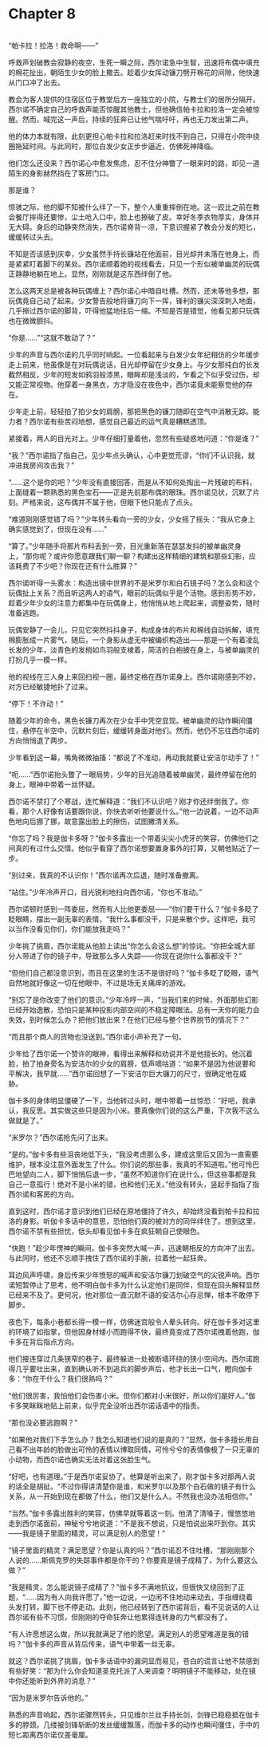 # Chapter 8

<br>
“帕卡拉！拉洛！救命啊——”

呼救声划破教会寂静的夜空，生死一瞬之际，西尔诺急中生智，迅速将布偶中填充的棉花扯出，朝陌生少女的脸上撒去。趁着少女挥动镰刀劈开棉花的间隙，他快速从门口冲了出去。

教会为客人提供的住宿区位于教堂后方一座独立的小院，与教士们的居所分隔开。西尔诺不确定自己的呼救声能否惊醒其他教士，但他确信帕卡拉和拉洛一定会被惊醒。然而，喊完这一声后，持续的狂奔已让他气喘吁吁，再也无力发出第二声。

他的体力本就有限，此刻更担心帕卡拉和拉洛赶来时找不到自己，只得在小院中绕圈拖延时间。与此同时，那位白发少女正步步逼近，仿佛死神降临。

他们怎么还没来？西尔诺心中愈发焦虑，忍不住分神瞥了一眼来时的路，却见一道陌生的身影赫然挡在了客房门口。

那是谁？

惊骇之际，他的脚不知被什么绊了一下，整个人重重摔倒在地。这一跤比之前在教会餐厅摔得还要惨，尘土呛入口中，脸上也擦破了皮。幸好冬季衣物厚实，身体并无大碍。身后的动静突然消失，西尔诺脊背一凉，下意识握紧了教会分发的短匕，缓缓转过头去。

不知是否该感到庆幸，少女虽然手持长镰站在他面前，目光却并未落在他身上，而是紧紧盯着脚下的某处。西尔诺顺着她的视线看去，只见一个形似被单幽灵的玩偶正静静地躺在地上。显然，刚刚就是这东西绊倒了他。

怎么这两天总是被各种玩偶缠上？西尔诺心中暗自吐槽。然而，还未等他多想，那玩偶竟自己动了起来。少女警告般地将镰刀向下一挥，锋利的镰尖深深刺入地面，几乎擦过西尔诺的脚背，吓得他猛地往后一缩。不知是否是错觉，他看见那只玩偶也在微微颤抖。

“你是……”“这就不敢动了？”

少年的声音与西尔诺的几乎同时响起。一位看起来与白发少女年纪相仿的少年缓步走上前来，他虽像是在对玩偶说话，目光却停留在少女身上。与少女那纯白的长发截然相反，少年的短发如鸦羽般漆黑，眼眸却是浅淡的，乍看之下似乎受过伤，却又能正常视物。他穿着一身黑衣，方才隐没在夜色中，西尔诺竟未能察觉他的存在。

少年走上前，轻轻拍了拍少女的肩膀，那把黑色的镰刀随即在空气中消散无踪。能力者？西尔诺有些苦闷地想，感觉自己最近的运气真是糟糕透顶。

紧接着，两人的目光对上。少年仔细打量着他，忽然有些疑惑地问道：“你是谁？”

“我？”西尔诺指了指自己，见少年点头确认，心中更觉荒谬，“你们不认识我，就冲进我房间攻击我？”

“……这个是你的吧？”少年没有直接回答，而是从不知何处掏出一片残破的布料，上面缝着一颗熟悉的黑色宝石——正是先前那布偶的眼珠。西尔诺见状，沉默了片刻。严格来说，这布偶并不属于他，但眼下他只能点了点头。

“难道刚刚感觉错了吗？”少年转头看向一旁的少女，少女摇了摇头：“我从它身上确实感觉到了，但现在没有……”

“算了。”少年随手将那片布料丢到一旁，目光重新落在瑟瑟发抖的被单幽灵身上，“那你呢？或许你愿意跟我们聊一聊？构建出这样精细的建筑和那些幻影，应该耗费了不少吧？你现在还有什么胜算？”

西尔诺听得一头雾水：构造出镜中世界的不是米罗尔和白石镜子吗？怎么会和这个玩偶扯上关系？而且听这两人的语气，眼前的玩偶似乎是个活物。感到形势不妙，趁着少年少女的注意力都集中在玩偶身上，他悄悄从地上爬起来，调整姿势，随时准备逃跑。

玩偶安静了一会儿，只见它突然抖抖身子，构成身体的布片和棉线自动拆解，填充棉膨胀成一片雾气，随后，一个身影从虚无中被编织构造出——那是一个有着凌乱长发的少年，淡青色的发梢如鸟羽般支棱着，简洁的白袍披在身上，与被单幽灵的打扮几乎一模一样。

他的视线在三人身上来回扫视一圈，最终定格在西尔诺身上。西尔诺刚感到不妙，对方已经敏捷地扑了过来。

“停下！不许动！”

随着少年的命令，黑色长镰刀再次在少女手中凭空显现。被单幽灵的动作瞬间僵住，悬停在半空中，沉默片刻后，缓缓转身面对他们。然而，他仍不忘往西尔诺的方向悄悄退了两步。

少年看到这一幕，嘴角微微抽搐：“都说了不准动，再动我就要让安洁尔动手了！”

“呃……”西尔诺抬头瞥了一眼局势，少年的目光追随着被单幽灵，最终停留在他的身上，眼神中带着一丝怀疑。

西尔诺不禁打了个寒战，连忙解释道：“我们不认识吧？刚才你还绊倒我了。你看，那个人好像有话要跟你说，你快去听听他要说什么。”他一边说着，一边不动声色地向后挪了挪，故意露出脸上的擦伤，试图撇清关系。

“你忘了吗？我是伽卡多呀？”伽卡多露出一个带着尖尖小虎牙的笑容，仿佛他们之间真的有过什么交情。他似乎看穿了西尔诺想要置身事外的打算，又朝他贴近了一步。

“别过来，我真的不认识你！”西尔诺再次后退，随时准备撤离。

“站住。”少年冷声开口，目光锐利地扫向西尔诺，“你也不准动。”

西尔诺顿时感到一阵委屈，然而有人比他更委屈——“你们要干什么？”伽卡多眨了眨眼睛，摆出一副无辜的表情，“我什么事都没干，只是来散个步。这样吧，我可以当作没看见你们，你们能放我走吗？”

少年挑了挑眉，西尔诺能从他脸上读出“你怎么会这么想”的惊诧。“你把全城大部分人带进了你的镜子中，导致那么多人失踪——你现在说你什么事都没干？”

“但他们自己都没意识到，而且在这里的生活不是很好吗？”伽卡多眨了眨眼，语气自然地就好像这一切在他眼中，不过是场无关痛痒的游戏。

“别忘了是你改变了他们的意识。”少年冷哼一声，“当我们来的时候，外面那些幻影已经开始逸散，恐怕只是某种投影内部空间的不稳定障眼法。总有一天你的能力会失效，到时候怎么办？把他们放出来？在他们已经与整个世界脱节的情况下？”

“而且那个商人的货物也没送到。”西尔诺小声补充了一句。

少年给了西尔诺一个赞许的眼神，看得出来解释和劝说并不是他擅长的。他沉着脸，拍了拍身旁名为安洁尔的少女的肩膀，低声嘀咕道：“如果不是因为他说要和平解决，我早就……”西尔诺回想了一下安洁尔巨大镰刀的尺寸，很确定他在威胁。

伽卡多的身体明显僵硬了一下，当他转过头时，眼中带着一丝惊恐：“好吧，我承认，我反思。其实做这些只是因为小米。要真像你们说的这么严重，下次我不这么做就是了。”

“米罗尔？”西尔诺抢先问了出来。

“是的。”伽卡多有些沮丧地低下头，“我没考虑那么多，建成这里后又因为一直需要维护，根本没注意外面发生了什么。你们说的那些事，我真的不知道啦。”他可怜巴巴地望向二人，脚下悄悄后退一步，“虽然不知道你们在说什么，但这些事都是我自己一意孤行！绝对不是小米的错，也和他们无关。”他没有转头，竖起手指指了指西尔诺和客房的方向。

直到这时，西尔诺才意识到他们已经在原地僵持了许久，却始终没看到帕卡拉和拉洛的身影。听伽卡多话中的意思，恐怕他们真的被对方的同伴绊住了。想到这里，西尔诺不禁有些担忧，低头却看见伽卡多在疯狂朝自己使眼色。

“快跑！”趁少年愣神的瞬间，伽卡多突然大喊一声，迅速朝相反的方向冲了出去。与此同时，他还不忘顺手拽住了西尔诺的手腕，拉着他一起狂奔。

耳边风声呼啸，身后传来少年愤怒的喊声和安洁尔镰刀划破空气的尖锐声响。西尔诺短暂停止了思考，他不明白伽卡多为什么认定他们是同伴，但现在回头解释显然已经来不及了。更何况，他对那位一直沉默不语的安洁尔心存忌惮，根本不敢停下脚步。

夜色下，每条小巷都长得一模一样，仿佛迷宫般令人晕头转向。好在伽卡多对这里的环境了如指掌，但他因身材矮小而跑得不快，最终竟变成了西尔诺拽着他跑，伽卡多在背后指点方向。

他们接连穿过几条狭窄的巷子，最终躲进一处被断墙环绕的狭小空间内。西尔诺跑得几乎要吐出来，直到确认听不到追兵的脚步声后，他才长出一口气，瞪向伽卡多：“你在干什么？我们很熟吗？”

“他们很厉害，我怕他们会伤害小米。但你们都对小米很好，所以你们是好人。”伽卡多笑眯眯地贴上前来，似乎完全没听出西尔诺话语中的指责。

“那也没必要逃跑啊？”

“如果他对我们下手怎么办？我怎么知道他们说的是真的？”显然，伽卡多擅长用自己看不出年龄的脸做出可怜的表情以博取同情，可怜兮兮的表情像极了一只无辜的小动物，而西尔诺也确实无法对着这张脸生气。

“好吧，也有道理。”于是西尔诺妥协了。他算是听出来了，刚才伽卡多对那两人说的话全是胡扯。“不过你得讲清楚你是谁，和米罗尔以及那个白石做的镜子有什么关系，从一开始到现在都做了什么，他们又是什么人。不然我也没办法相信你。”

“当然。”伽卡多露出胜利的笑容，仿佛早就等着这一刻。他清了清嗓子，慢悠悠地走到西尔诺面前，神秘兮兮地说道：“不是我不想说，只是怕说出来吓到你。其实——我是镜子里面的精灵，可以满足别人的愿望！”

“镜子里面的精灵？满足愿望？你是认真的吗？”西尔诺忍不住吐槽，“那刚刚那个人说的……斯佩克罗的失踪事件都是你干的？你要真是镜子成精了，为什么要这么做？”

“我是精灵，怎么能说镜子成精了？”伽卡多不满地抗议，但很快又绕回到了正题，“……因为有人向我许愿了。”他一边说，一边闲不住地动来动去，手指缠绕着头发打转，脚下也不停走动。此刻，他已经转到了西尔诺背后，看不见说话的人让西尔诺有些不习惯，但刚刚的夺命狂奔让他累得连转身的力气都没有了。

“有人许愿想这么做，所以我就满足了他的愿望。满足别人的愿望难道是我的错吗？”伽卡多的声音从背后传来，语气中带着一丝无辜。

就这？西尔诺挑了挑眉，伽卡多话语中的漏洞显而易见，苍白的谎言让他不禁感到有些好笑：“那为什么你会知道圣克托派了人来调查？明明镜子不能移动，处在镜中你还能听到外界的消息？”

“因为是米罗尔告诉他的。”

熟悉的声音响起，西尔诺骤然转头，只见维尔兰丝手持长剑，剑锋已稳稳抵在伽卡多的脖颈。几缕被剑锋斩断的发丝缓缓飘落，而伽卡多的动作也瞬间僵住，手中的短匕距离西尔诺仅差毫厘。
